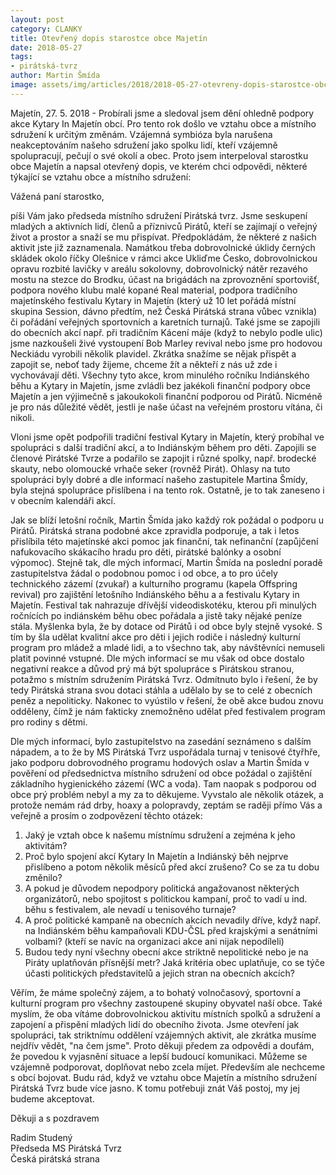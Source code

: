 ```yaml
---
layout: post
category: CLANKY
title: Otevřený dopis starostce obce Majetín
date: 2018-05-27
tags: 
- pirátská-tvrz
author: Martin Šmída
image: assets/img/articles/2018/2018-05-27-otevreny-dopis-starostce-obce-majetin.jpg   #751x422 pixelu
---
```

Majetín, 27. 5. 2018 - Probírali jsme a sledoval jsem dění ohledně podpory akce Kytary In Majetín obcí. Pro tento rok došlo ve vztahu obce a místního sdružení k určitým změnám. Vzájemná symbióza byla narušena neakceptováním našeho sdružení jako spolku lidí, kteří vzájemně spolupracují, pečují o své okolí a obec. Proto jsem interpeloval starostku obce Majetín a napsal otevřený dopis, ve kterém chci odpovědi, některé týkající se vztahu obce a místního sdružení:

Vážená paní starostko,

píši Vám jako předseda místního sdružení Pirátská tvrz. Jsme seskupení mladých a aktivních lidí, členů a příznivců Pirátů, kteří se zajímají o veřejný život a prostor a snaží se mu přispívat. Předpokládám, že některé z našich aktivit jste již zaznamenala. Namátkou třeba dobrovolnické úklidy černých skládek okolo říčky Olešnice v rámci akce Ukliďme Ćesko, dobrovolnickou opravu rozbité lavičky v areálu sokolovny, dobrovolnický nátěr rezavého mostu na stezce do Brodku, účast na brigádách na zprovoznění sportovišť, podpora nového klubu malé kopané Real material, podpora tradičního majetínského festivalu Kytary in Majetín (který už 10 let pořádá místní skupina Session, dávno předtím, než Česká Pirátská strana vůbec vznikla) či pořádání veřejných sportovních a karetních turnajů. Také jsme se zapojili do obecních akcí např. při tradičním Kácení máje (když to nebylo podle ulic) jsme nazkoušeli živé vystoupení Bob Marley revival nebo jsme pro hodovou Neckiádu vyrobili několik plavidel. Zkrátka snažíme se nějak přispět a zapojit se, neboť tady žijeme, chceme žít a někteří z nás už zde i vychovávají děti. Všechny tyto akce, krom minulého ročníku Indiánského běhu a Kytary in Majetín, jsme zvládli bez jakékoli finanční podpory obce Majetín a jen výjimečně s jakoukokoli finanční podporou od Pirátů. Nicméně je pro nás důležité vědět, jestli je naše účast na veřejném prostoru vítána, či nikoli.

Vloni jsme opět podpořili tradiční festival Kytary in Majetín, který probíhal ve spolupráci s další tradiční akcí, a to Indiánským během pro děti. Zapojili se členové Pirátské Tvrze a podařilo se zapojit i různé spolky, např. brodecké skauty, nebo olomoucké vrhače seker (rovněž Pirát). Ohlasy na tuto spolupráci byly dobré a dle informací našeho zastupitele Martina Šmídy, byla stejná spolupráce přislíbena i na tento rok. Ostatně, je to tak zaneseno i v obecním kalendáři akcí.

Jak se blíží letošní ročník, Martin Šmída jako každý rok požádal o podporu u Pirátů. Pirátská strana podobné akce zpravidla podporuje, a tak i letos přislíbila této majetínské akci pomoc jak finanční, tak nefinanční (zapůjčení nafukovacího skákacího hradu pro děti, pirátské balónky a osobní výpomoc). Stejně tak, dle mých informací, Martin Šmída na poslední poradě zastupitelstva žádal o podobnou pomoc i od obce, a to pro účely technického zázemí (zvukař) a kulturního programu (kapela Offspring revival) pro zajištění letošního Indiánského běhu a a festivalu Kytary in Majetín. Festival tak nahrazuje dřívější videodiskotéku, kterou při minulých ročnících po indiánském běhu obec pořádala a jistě taky nějaké peníze stála. Myšlenka byla, že by dotace od Pirátů i od obce byly stejně vysoké. S tím by šla udělat kvalitní akce pro děti i jejich rodiče i následný kulturní program pro mládež a mladé lidi, a to všechno tak, aby návštěvníci nemuseli platit povinné vstupné. Dle mých informací se mu však od obce dostalo negativní reakce a důvod prý má být spolupráce s Pirátskou stranou, potažmo s místním sdružením Pirátská Tvrz.
Odmítnuto bylo i řešení, že by tedy Pirátská strana svou dotaci stáhla a udělalo by se to celé z obecních peněz a nepoliticky. Nakonec to vyústilo v řešení, že obě akce budou znovu odděleny, čímž je nám fakticky znemožněno udělat před festivalem program pro rodiny s dětmi.

Dle mých informací, bylo zastupitelstvo na zasedání seznámeno s dalším nápadem, a to že by MS Pirátská Tvrz uspořádala turnaj v tenisové čtyřhře, jako podporu dobrovodného programu hodových oslav a Martin Šmída v pověření od předsednictva místního sdružení od obce požádal o zajištění základního hygienického zázemí (WC a voda). Tam naopak s podporou od obce prý problém nebyl a my za to děkujeme. Vyvstalo ale několik otázek, a protože nemám rád drby, hoaxy a polopravdy, zeptám se raději přímo Vás a veřejně a prosím o zodpovězení těchto otázek:

1) Jaký je vztah obce k našemu místnímu sdružení a zejména k jeho aktivitám?  
2) Proč bylo spojení akcí Kytary In Majetín a Indiánský běh nejprve přislíbeno a potom několik měsíců před akcí zrušeno? Co se za tu dobu změnilo?  
3) A pokud je důvodem nepodpory politická angažovanost některých organizátorů, nebo spojitost s politickou kampaní, proč to vadí u ind. běhu s festivalem, ale nevadí u tenisového turnaje?  
4) A proč politické kampaně na obecních akcích nevadily dříve, když např. na Indiánském běhu kampaňovali KDU-ČSL před krajskými a senátními volbami? (kteří se navíc na organizaci akce ani nijak nepodíleli)  
5) Budou tedy nyní všechny obecní akce striktně nepolitické nebo je na Piráty uplatňován přísnější metr? Jaká kritéria obec uplatňuje, co se týče účasti politických představitelů a jejich stran na obecních akcích?  

Věřím, že máme společný zájem, a to bohatý volnočasový, sportovní a kulturní program pro všechny zastoupené skupiny obyvatel naší obce.
Také myslím, že oba vítáme dobrovolnickou aktivitu místních spolků a sdružení a zapojení a přispění mladých lidí do obecního života.
Jsme otevření jak spolupráci, tak striktnímu oddělení vzájemných aktivit, ale zkrátka musíme nejdřív vědět, "na čem jsme".
Proto děkuji předem za odpovědi a doufám, že povedou k vyjasnění situace a lepší budoucí komunikaci.
Můžeme se vzájemně podporovat, doplňovat nebo zcela míjet. Především ale nechceme s obcí bojovat.
Budu rád, když ve vztahu obce Majetín a místního sdružení Pirátská Tvrz bude více jasno. K tomu potřebuji znát Váš postoj, my jej budeme akceptovat.

Děkuji a s pozdravem

Radim Studený  
Předseda MS Pirátská Tvrz  
Česká pirátská strana